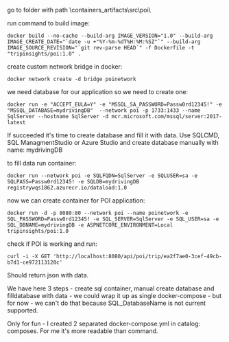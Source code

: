 go to folder with path \containers_artifacts\src\poi\

run command to build image:
```
docker build --no-cache --build-arg IMAGE_VERSION="1.0" --build-arg IMAGE_CREATE_DATE="`date -u +"%Y-%m-%dT%H:%M:%SZ"`" --build-arg IMAGE_SOURCE_REVISION="`git rev-parse HEAD`" -f Dockerfile -t "tripinsights/poi:1.0" .
```

create custom network bridge in docker:
```
docker network create -d bridge poinetwork
```

we need database for our application so we need to create one:
```
docker run -e "ACCEPT_EULA=Y" -e "MSSQL_SA_PASSWORD=Passw0rd12345!" -e "MSSQL_DATABASE=mydrivingDB"  --network poi -p 1733:1433 --name SqlServer --hostname SqlServer -d mcr.microsoft.com/mssql/server:2017-latest
```

If succeeded it's time to create database and fill it with data.
Use SQLCMD, SQL ManagmentStudio or Azure Studio and create database manually with name: mydrivingDB

to fill data run container:
```
docker run --network poi -e SQLFQDN=SqlServer -e SQLUSER=sa -e SQLPASS=Passw0rd12345! -e SQLDB=mydrivingDB registrywqs1862.azurecr.io/dataload:1.0
```

now we can create container for POI application:
```
docker run -d -p 8080:80 --network poi --name poinetwork -e SQL_PASSWORD=Passw0rd12345! -e SQL_SERVER=SqlServer -e SQL_USER=sa -e SQL_DBNAME=mydrivingDB -e ASPNETCORE_ENVIRONMENT=Local tripinsights/poi:1.0
```

check if POI is working and run:
```
curl -i -X GET 'http://localhost:8080/api/poi/trip/ea2f7ae0-3cef-49cb-b7d1-ce972113120c'
```

Should return json with data.

We have here 3 steps - create sql container, manual create database and filldatabase with data - we could wrap it up as single docker-compose - but for now - we can't do that because SQL_DatabaseName is not current supported.

Only for fun - I created 2 separated docker-compose.yml in catalog: composes. For me it's more readable than command.